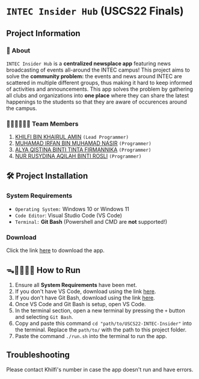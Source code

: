 # `INTEC Insider Hub` (USCS22 Finals)
## Project Information
### 🤔 About
`INTEC Insider Hub` is a **centralized newsplace app** featuring news broadcasting of events all-around the INTEC campus! This project aims to solve the **community problem:** the events and news around INTEC are scattered in multiple different groups, thus making it hard to keep informed of activities and announcements. This app solves the problem by gathering all clubs and organizations into **one place** where they can share the latest happenings to the students so that they are aware of occurences around the campus.

### 👨🏻‍💻👩🏻‍💻 Team Members
1. [KHILFI BIN KHAIRUL AMIN](https://github.com/KhilfiKhairulAmin) `(Lead Programmer)`
2. [MUHAMAD IRFAN BIN MUHAMAD NASIR](https://github.com/iZERITH) `(Programmer)`
3. [ALYA QISTINA BINTI TINTA FIRMANNIKA](https://github.com/alyaqistinatinta) `(Programmer)`
4. [NUR RUSYDINA AQILAH BINTI ROSLI](https://github.com/rusydinaqilah) `(Programmer)`
 
## 🛠️ Project Installation
### System Requirements
- `Operating System:` Windows 10 or Windows 11
- `Code Editor`: Visual Studio Code (VS Code)
- `Terminal:` **Git Bash** (Powershell and CMD are **not** supported!)
 
### Download
Click the link [here]() to download the app.
 
## ᯓ🏃🏻‍♀️‍➡️ How to Run
1. Ensure all **System Requirements** have been met.
2. If you don't have VS Code, download using the link [here](https://code.visualstudio.com/).
3. If you don't have Git Bash, download using the link [here](https://git-scm.com/downloads/win).
4. Once VS Code and Git Bash is setup, open VS Code.
5. In the terminal section, open a new terminal by pressing the `+` button and selecting `Git Bash`.
6. Copy and paste this command `cd "path/to/USCS22-INTEC-Insider"` into the terminal. Replace the `path/to/` with the path to this project folder.
7. Paste the command `./run.sh` into the terminal to run the app.

## Troubleshooting
Please contact Khilfi's number in case the app doesn't run and have errors.
